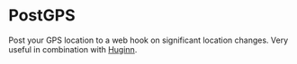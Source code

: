 PostGPS
=======

Post your GPS location to a web hook on significant location changes. Very useful in combination with [Huginn](https://github.com/cantino/huginn).
